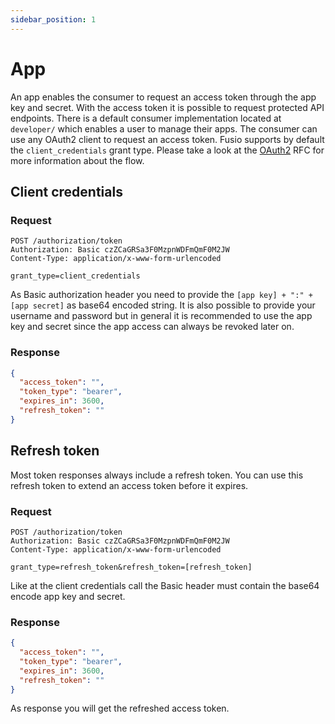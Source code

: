 ```yaml
---
sidebar_position: 1
---
```


# App

An app enables the consumer to request an access token through the app key and secret. With the access token it is
possible to request protected API endpoints. There is a default consumer implementation located at `developer/` which
enables a user to manage their apps. The consumer can use any OAuth2 client to request an access token. Fusio supports
by default the `client_credentials` grant type. Please take a look at the [OAuth2] RFC for more information about the
flow.

## Client credentials

### Request

```http request
POST /authorization/token
Authorization: Basic czZCaGRSa3F0MzpnWDFmQmF0M2JW
Content-Type: application/x-www-form-urlencoded

grant_type=client_credentials
```

As Basic authorization header you need to provide the `[app key] + ":" + [app secret]` as base64 encoded string. It is
also possible to provide your username and password but in general it is recommended to use the app key and secret since
the app access can always be revoked later on.

### Response

```json
{
  "access_token": "",
  "token_type": "bearer",
  "expires_in": 3600,
  "refresh_token": ""
}
```

## Refresh token

Most token responses always include a refresh token. You can use this refresh token to extend an access token before it
expires.

### Request

```http request
POST /authorization/token
Authorization: Basic czZCaGRSa3F0MzpnWDFmQmF0M2JW
Content-Type: application/x-www-form-urlencoded

grant_type=refresh_token&refresh_token=[refresh_token]
```

Like at the client credentials call the Basic header must contain the base64 encode app key and secret.

### Response

```json
{
  "access_token": "",
  "token_type": "bearer",
  "expires_in": 3600,
  "refresh_token": ""
}
```

As response you will get the refreshed access token.

[OAuth2]: https://tools.ietf.org/html/rfc6749
